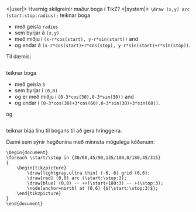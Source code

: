 <|user|>
Hvernig skilgreinir maður boga í TikZ?
<|system|>
```\draw (x,y) arc (start:stop:radius);``` teiknar boga

* með geisla ```radius```
* sem byrjar á ```(x,y)```
* með miðju í ```(x-r*cos(start), y-r*sin(start))``` and
* og endar á ```(x-r*cos(start)+r*cos(stop), y-r*sin(start)+r*sin(stop))```.

Til dæmis:
``` \draw[red] (0,0) arc (30:60:3);
```
teiknar boga

* með geisla ```3```
* sem byrjar í ```(0,0)```
* og er með miðju í ```(0-3*cos(30),0-3*sin(30))``` and
* og endar í ```(0-3*cos(30)+3*cos(60),0-3*sin(30)+3*sin(60))```.

og 
```\draw[blue] (0,0) -- ++(30+180:3) -- +(60:3);
```
teiknar bláa línu til bogans til að gera hringgeira.

Dæmi sem sýnir hegðunina með minnsta mögulega kóðanum:
```\documentclass[tikz,border=12pt]{standalone}
\begin{document}
\foreach \start/\stop in {30/60,45/90,135/180,0/180,45/315}
{
    \begin{tikzpicture}
        \draw[lightgray,ultra thin] (-6,-6) grid (6,6);
        \draw[red] (0,0) arc (\start:\stop:3);
        \draw[blue] (0,0) -- ++(\start+180:3) -- +(\stop:3);
        \node[anchor=north] at (0,6) {$(\start:\stop:3)$};
    \end{tikzpicture}
}
\end{document}
```




